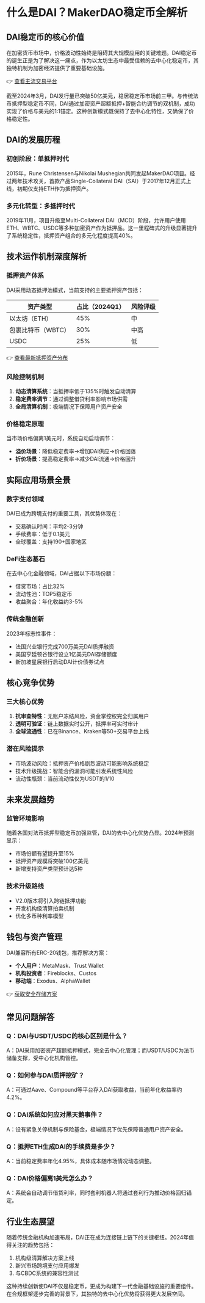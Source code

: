 # 什么是DAI？MakerDAO稳定币全解析

## DAI稳定币的核心价值

在加密货币市场中，价格波动性始终是阻碍其大规模应用的关键难题。DAI稳定币的诞生正是为了解决这一痛点，作为以太坊生态中最受信赖的去中心化稳定币，其独特机制为加密经济提供了重要基础设施。

👉 [查看主流交易平台](https://bit.ly/okx_welcome)

截至2024年3月，DAI发行量已突破50亿美元，稳居稳定币市场前三甲。与传统法币抵押型稳定币不同，DAI通过加密资产超额抵押+智能合约调节的双机制，成功实现了价格与美元的1:1锚定。这种创新模式既保持了去中心化特性，又确保了价格稳定性。

## DAI的发展历程

### 初创阶段：单抵押时代
2015年，Rune Christensen与Nikolai Mushegian共同发起MakerDAO项目。经过两年技术攻关，首款产品Single-Collateral DAI（SAI）于2017年12月正式上线，初期仅支持ETH作为抵押资产。

### 多元化转型：多抵押时代
2019年11月，项目升级至Multi-Collateral DAI（MCD）阶段，允许用户使用ETH、WBTC、USDC等多种加密资产作为抵押品。这一里程碑式的升级显著提升了系统稳定性，抵押资产组合的多元化程度提高40%。

## 技术运作机制深度解析

### 抵押资产体系
DAI采用动态抵押池模式，当前支持的主要抵押资产包括：

| 资产类型   | 占比（2024Q1） | 风险评级 |
|------------|----------------|----------|
| 以太坊（ETH） | 45%            | 中       |
| 包裹比特币（WBTC） | 30%         | 中高     |
| USDC       | 25%            | 低       |

👉 [查看最新抵押资产分布](https://bit.ly/okx_welcome)

### 风险控制机制
1. **动态清算系统**：当抵押率低于135%时触发自动清算
2. **稳定费率调节**：通过调整借贷利率影响市场供需
3. **全局清算机制**：极端情况下保障用户资产安全

### 价格稳定原理
当市场价格偏离1美元时，系统自动启动调节：
- **溢价场景**：降低稳定费率→增加DAI供应→价格回落
- **折价场景**：提高稳定费率→减少DAI流通→价格回升

## 实际应用场景全景

### 数字支付领域
DAI已成为跨境支付的重要工具，其优势体现在：
- 交易确认时间：平均2-3分钟
- 手续费率：低于0.1美元
- 全球覆盖：支持190+国家地区

### DeFi生态基石
在去中心化金融领域，DAI占据以下市场份额：
- 借贷市场：占比32%
- 流动性池：TOP5稳定币
- 收益聚合：年化收益约3-5%

### 传统金融创新
2023年标志性事件：
- 法国兴业银行完成700万美元DAI质押融资
- 美国亨廷顿谷银行设立1亿美元DAI存储额度
- 新加坡星展银行启动DAI计价债券试点

## 核心竞争优势

### 三大核心优势
1. **抗审查特性**：无账户冻结风险，资金掌控权完全归属用户
2. **透明可验证**：链上数据实时公开，抵押率可实时审计
3. **全球流通性**：已在Binance、Kraken等50+交易平台上线

### 潜在风险提示
- 市场波动风险：抵押资产价格剧烈波动可能影响系统稳定
- 技术升级挑战：智能合约漏洞可能引发系统性风险
- 流动性瓶颈：当前流动性仅为USDT的1/10

## 未来发展趋势

### 监管环境影响
随着各国对法币抵押型稳定币加强监管，DAI的去中心化优势凸显。2024年预测显示：
- 市场份额有望提升至15%
- 抵押资产规模将突破100亿美元
- 新增支持资产类型预计达5种

### 技术升级路线
- V2.0版本将引入跨链抵押功能
- 开发机构级清算拍卖机制
- 优化多币种利率模型

## 钱包与资产管理

DAI兼容所有ERC-20钱包，推荐解决方案：
- **个人用户**：MetaMask、Trust Wallet
- **机构投资者**：Fireblocks、Custos
- **移动端**：Exodus、AlphaWallet

👉 [获取安全存储方案](https://bit.ly/okx_welcome)

## 常见问题解答

### Q：DAI与USDT/USDC的核心区别是什么？
A：DAI采用加密资产超额抵押模式，完全去中心化管理；而USDT/USDC为法币储备支撑，受中心化机构管控。

### Q：如何参与DAI质押挖矿？
A：可通过Aave、Compound等平台存入DAI获取收益，当前年化收益率约4.2%。

### Q：DAI系统如何应对黑天鹅事件？
A：设有紧急关停机制与保险基金，极端情况下优先保障普通用户资产安全。

### Q：抵押ETH生成DAI的手续费是多少？
A：当前稳定费率年化4.95%，具体成本随市场情况动态调整。

### Q：DAI价格偏离1美元怎么办？
A：系统会自动调节借贷利率，同时套利机器人将通过套利行为推动价格回归锚定。

## 行业生态展望

随着传统金融机构加速布局，DAI正在成为连接链上链下的关键枢纽。2024年值得关注的趋势包括：
1. 机构级清算解决方案上线
2. 新兴市场跨境支付应用爆发
3. 与CBDC系统的兼容性测试

这种持续创新使DAI不仅是稳定币，更成为构建下一代金融基础设施的重要组件。在合规框架逐步完善的背景下，其独特的去中心化优势将获得更大发展空间。
